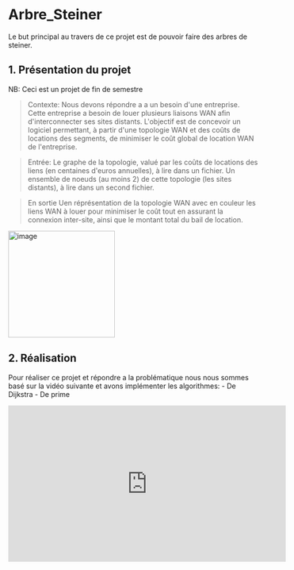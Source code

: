 # Arbre_Steiner
Le but principal au travers de ce projet est de pouvoir faire des arbres de steiner.


## 1. Présentation du projet
NB: Ceci est un projet de fin de semestre

> Contexte:
Nous devons répondre a a un besoin d'une entreprise. Cette entreprise a besoin de louer plusieurs liaisons WAN afin d'interconnecter ses sites distants. L'objectif est de concevoir un logiciel permettant, à partir d'une topologie WAN et des coûts de locations des segments, de minimiser le coût global de location WAN de l'entreprise.

> Entrée:
Le graphe de la topologie, valué par les coûts de locations des liens (en centaines d'euros annuelles), à lire dans un fichier. Un ensemble de noeuds (au moins 2) de cette topologie (les sites distants), à lire dans un second fichier. 

> En sortie
Uen réprésentation de la topologie WAN avec en couleur les liens WAN à louer pour minimiser le coût tout en assurant la connexion inter-site, ainsi que le montant total du bail de location.
<img width="215" alt="image" src="https://github.com/user-attachments/assets/e0b59a39-bc86-4ecf-8790-e947f56756f7" />


## 2. Réalisation 

Pour réaliser ce projet et répondre a la problématique nous nous sommes basé sur la vidéo suivante et avons implémenter les algorithmes:
    - De Dijkstra
    - De prime

<iframe width="560" height="315" src="https://www.youtube.com/embed/-raVrG38Wps?si=CN6MkE11hKKJJFz1" title="YouTube video player" frameborder="0" allow="accelerometer; autoplay; clipboard-write; encrypted-media; gyroscope; picture-in-picture; web-share" referrerpolicy="strict-origin-when-cross-origin" allowfullscreen></iframe>
